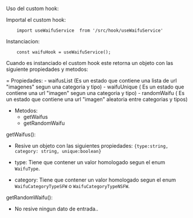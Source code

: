 Uso del custom hook:

Importal el custom hook:
```
    import useWaifuService  from '/src/hook/useWaifuService'
```

Instanciacion:

```
    const waifuHook = useWaifuService();
```

Cuando es instanciado el custom hook este retorna un objeto con las siguiente propiedades y metodos:

 = Propiedades:
    - waifusList (Es un estado que contiene una lista de url "imagenes" segun una categoria y tipo)
    - waifuUnique ( Es un estado que contiene una url "imagen" segun una categoria y tipo)
    - randomWaifu ( Es un estado que contiene una url "imagen" aleatoria entre categorias y tipos)
  
 - Metodos:
    - getWaifus
    - getRandomWaifu

 
 getWaifus():
 - Resive un objeto con las siguientes propiedades: 
  ```{type:string, category: string, unique:boolean}```

  - type: Tiene que contener un valor homologado segun el enum ```WaifuType```.
  - category: Tiene que contener un valor homologado segun el enum ```WaifuCategoryTypeSFW``` o ``` WaifuCategoryTypeNSFW ```.

getRandomWaifu():
- No resive ningun dato de entrada..